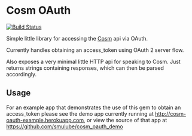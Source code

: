 # Cosm OAuth

[![Build Status](https://secure.travis-ci.org/smulube/cosm_oauth.png)](http://travis-ci.org/smulube/cosm_oauth)

Simple little library for accessing the [Cosm](https://cosm.com) api via OAuth.

Currently handles obtaining an access_token using OAuth 2 server flow.

Also exposes a very minimal little HTTP api for speaking to Cosm. Just returns
strings containing responses, which can then be parsed accordingly.

## Usage

For an example app that demonstrates the use of this gem to obtain an
access_token please see the demo app currently running at
http://cosm-oauth-example.herokuapp.com, or view the source of that app at
https://github.com/smulube/cosm_oauth_demo
